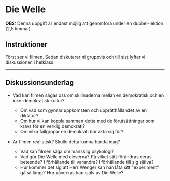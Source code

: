 # Die Welle

**OBS:** Denna uppgift är endast möjlig att genomföra under en dubbel-lektion (2,5 timmar)

## Instruktioner

Först ser vi filmen. Sedan diskuterar ni gruppvis och till sist lyfter vi diskussionen i helklass.

***

## Diskussionsunderlag

* Vad kan filmen sägas oss om skillnaderna mellan en demokratisk och en icke-demokratisk kultur?
	* Om vad som gynnar uppkomsten och upprätthållandet av en diktatur?
	* Om hur vi kan koppla samman detta med de förutsättningar som krävs för en verklig demokrati?
	* Om vilka fallgropar en demokrati bör akta sig för?

* Är filmen realistisk? Skulle detta kunna hända idag?
	* Vad kan filmen säga om mänsklig psykologi?
	* Vad gör Die Welle med eleverna? På vilket sätt förändras deras beteende? I förhållande till varandra? I förhållande till sig själva?
	* Hur kommer det sig att Herr Wenger kan han låta sitt "experiment" gå så långt? Hur påverkas han själv av Die Welle?
